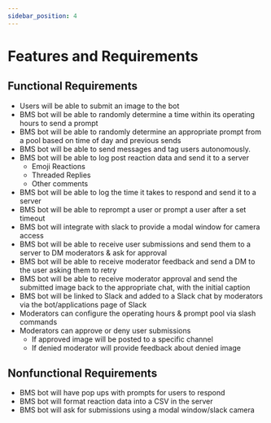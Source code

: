 ```yaml
---
sidebar_position: 4
---
```


# Features and Requirements

## Functional Requirements
 
- Users will be able to submit an image to the bot
- BMS bot will be able to randomly determine a time within its operating hours to send a prompt  
- BMS bot will be able to randomly determine an appropriate prompt from a pool based on time of day and previous sends  
- BMS bot will be able to send messages and tag users autonomously.  
- BMS bot will be able to log post reaction data and send it to a server  
  - Emoji Reactions  
  - Threaded Replies  
  - Other comments  
- BMS bot will be able to log the time it takes to respond and send it to a server  
- BMS bot will be able to reprompt a user or prompt a user after a set timeout  
- BMS bot will integrate with slack to provide a modal window for camera access  
- BMS bot will be able to receive user submissions and send them to a server to DM moderators & ask for approval  
- BMS bot will be able to receive moderator feedback and send a DM to the user asking them to retry  
- BMS bot will be able to receive moderator approval and send the submitted image back to the appropriate chat, with the initial caption  
- BMS bot will be linked to Slack and added to a Slack chat by moderators via the bot/applications page of Slack  
- Moderators can configure the operating hours & prompt pool via slash commands  
- Moderators can approve or deny user submissions  
  - If approved image will be posted to a specific channel  
  - If denied moderator will provide feedback about denied image  

## Nonfunctional Requirements

- BMS bot will have pop ups with prompts for users to respond
- BMS bot will format reaction data into a CSV in the server
- BMS bot will ask for submissions using a modal window/slack camera

